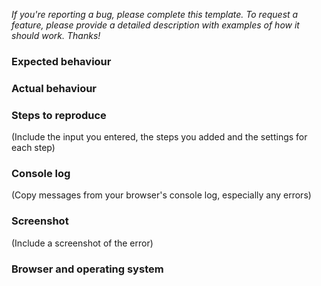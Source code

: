 *If you're reporting a bug, please complete this template. To request a feature, please provide a detailed description with examples of how it should work. Thanks!*

### Expected behaviour

### Actual behaviour

### Steps to reproduce

(Include the input you entered, the steps you added and the settings for each step)

### Console log

(Copy messages from your browser's console log, especially any errors)

### Screenshot

(Include a screenshot of the error)

### Browser and operating system
